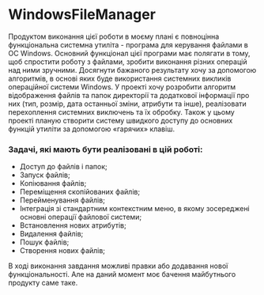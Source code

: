# WindowsFileManager
Продуктом виконання цієї роботи в моєму плані є повноцінна функціональна системна утиліта - програма для керування файлами в ОС Windows. Основний функціонал цієї програми має полягати в тому, щоб спростити роботу з файлами, зробити виконання різних операцій над ними зручними. Досягнути бажаного результату хочу за допомогою алгоритмів, в основі яких буде використання системних викликів операційної системи Windows. У проекті хочу розробити алгоритм відображення файлів та папок директорії та додаткової інформації про них (тип, розмір, дата останньої зміни, атрибути та інше), реалізовати перехоплення системних виключень та їх обробку. Також у цьому проекті планую створити систему швидкого доступу до основних функцій утиліти за допомогою «гарячих» клавіш.
### Задачі, які мають бути реалізовані в цій роботі:
- Доступ до файлів і папок;
- Запуск файлів;
- Копіювання файлів;
- Переміщення скопійованих файлів;
- Перейменування файлів;
- Інтеграція зі стандартним контекстним меню, в якому зосереджені основні операції файлової системи;
- Встановлення нових атрибутів;
- Видалення файлів;
- Пошук файлів;
- Створення нових файлів;

В ході виконання завдання можливі правки або додавання нової функціональності. Але на даний момент моє бачення майбутнього продукту саме таке.
